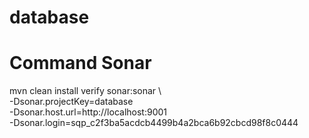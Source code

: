 # database

# Command Sonar
mvn clean install verify sonar:sonar \            
  -Dsonar.projectKey=database \
  -Dsonar.host.url=http://localhost:9001 \
  -Dsonar.login=sqp_c2f3ba5acdcb4499b4a2bca6b92cbcd98f8c0444